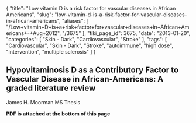 {
    "title": "Low vitamin D is a risk factor for vascular diseases in African Americans",
    "slug": "low-vitamin-d-is-a-risk-factor-for-vascular-diseases-in-african-americans",
    "aliases": [
        "/Low+vitamin+D+is+a+risk+factor+for+vascular+diseases+in+African+Americans+-+Aug+2012",
        "/3675"
    ],
    "tiki_page_id": 3675,
    "date": "2013-01-20",
    "categories": [
        "Skin - Dark",
        "Cardiovascular",
        "Stroke"
    ],
    "tags": [
        "Cardiovascular",
        "Skin - Dark",
        "Stroke",
        "autoimmune",
        "high dose",
        "intervention",
        "multiple sclerosis"
    ]
}


## Hypovitaminosis D as a Contributory Factor to Vascular Disease in African-Americans: A graded literature review

James H. Moorman  MS Thesis

 **PDF is attached at the bottom of this page**